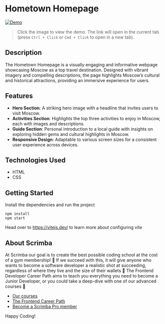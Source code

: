 # Hometown Homepage

[![Demo](https://github.com/user-attachments/assets/14e66167-9e96-4eee-b8c2-93b97a827425)](https://candid-phoenix-4f5aa4.netlify.app/)

> Click the image to view the demo. The link will open in the current tab (press `Ctrl + Click` or `Cmd + Click` to open in a new tab).


## Description

The Hometown Homepage is a visually engaging and informative webpage showcasing Moscow as a top travel destination. Designed with vibrant imagery and compelling descriptions, the page highlights Moscow’s cultural and historical attractions, providing an immersive experience for users. 

## Features

- **Hero Section**: A striking hero image with a headline that invites users to visit Moscow.
- **Activities Section**: Highlights the top three activities to enjoy in Moscow, each with images and descriptions.
- **Guide Section**: Personal introduction to a local guide with insights on exploring hidden gems and cultural highlights in Moscow.
- **Responsive Design**: Adaptable to various screen sizes for a consistent user experience across devices.

## Technologies Used

- HTML
- CSS

## Getting Started
Install the dependencies and run the project
```
npm install
npm start
```

Head over to https://vitejs.dev/ to learn more about configuring vite
## About Scrimba

At Scrimba our goal is to create the best possible coding school at the cost of a gym membership! 💜
If we succeed with this, it will give anyone who wants to become a software developer a realistic shot at succeeding, regardless of where they live and the size of their wallets 🎉
The Frontend Developer Career Path aims to teach you everything you need to become a Junior Developer, or you could take a deep-dive with one of our advanced courses 🚀

- [Our courses](https://scrimba.com/allcourses)
- [The Frontend Career Path](https://scrimba.com/learn/frontend)
- [Become a Scrimba Pro member](https://scrimba.com/pricing)

Happy Coding!
